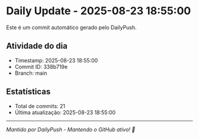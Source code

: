 # Daily Update - 2025-08-23 18:55:00

Este é um commit automático gerado pelo DailyPush.

## Atividade do dia
- Timestamp: 2025-08-23 18:55:00
- Commit ID: 338b719e
- Branch: main

## Estatísticas
- Total de commits: 21
- Última atualização: 2025-08-23 18:55:00

---
*Mantido por DailyPush - Mantendo o GitHub ativo! 🚀*

